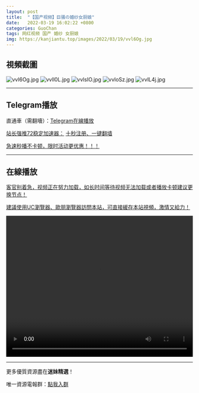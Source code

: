 ```yaml
---
layout: post
title:  "【国产视频】巨骚の婚纱女厨娘"
date:   2022-03-19 16:02:22 +0800
categories: GuoChan
tags: 网红视频 国产 婚纱 女厨娘
img: https://kanjiantu.top/images/2022/03/19/vvl6Og.jpg
---
```



## 視頻截圖

![vvl6Og.jpg](https://kanjiantu.top/images/2022/03/19/vvl6Og.jpg)
![vvll0L.jpg](https://kanjiantu.top/images/2022/03/19/vvll0L.jpg)
![vvlsIO.jpg](https://kanjiantu.top/images/2022/03/19/vvlsIO.jpg)
![vvloSz.jpg](https://kanjiantu.top/images/2022/03/19/vvloSz.jpg)
![vvlL4j.jpg](https://kanjiantu.top/images/2022/03/19/vvlL4j.jpg)

* * *
## Telegram播放

直通車（需翻墻）：[Telegram在線播放](https://t.me/mimeijingxuan/254)

<u>站长强推72稳定加速器：</u> [十秒注册、一键翻墙](https://www.mimei.blog/skip/vpn.html)


<u>急速秒播不卡顿，限时活动更优惠！！！</u>
* * *
## 在線播放
<u>客官别着急，视频正在努力加载，如长时间等待视频无法加载或者播放卡顿建议更换节点！</u>

<u>建議使用UC瀏覽器、歐朋瀏覽器訪問本站，可直接緩存本站視頻，激情又給力！</u>
<center><video src="https://cdn.publer.io/uploads/videos/6247e841db2797343b249e41/f811fd0e31295e4889b7b27e7c976199.mp4" width="100%" height="380px" controls="controls"></video></center>


* * *
更多優質資源盡在**迷妹精選**！

唯一資源電報群：[點我入群](https://t.me/mimeijingxuan)


